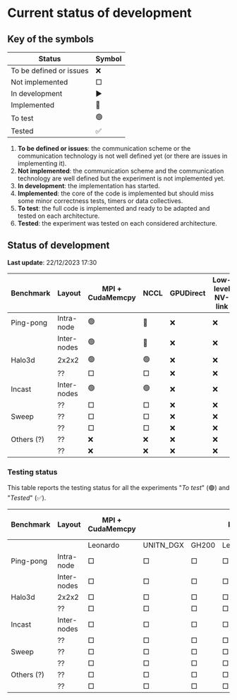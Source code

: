 # Current status of development

## Key of the symbols

| Status                       | Symbol  |
|------------------------------|---------|
| To be defined or issues      | ❌      |
| Not implemented              | □       |
| In development               | ▶       |
| Implemented                  | 🔵      |
| To test                      | 🟢      |
| Tested                       | ✅      |

1. **To be defined or issues**: the communication scheme or the communication technology is not well defined yet (or there are issues in implementing it).
2. **Not implemented**: the communication scheme and the communication technology are well defined but the experiment is not implemented yet.
3. **In development**: the implementation has started.
4. **Implemented**: the core of the code is implemented but should miss some minor correctness tests, timers or data collectives.
5. **To test**: the full code is implemented and ready to be adapted and tested on each architecture.
6. **Tested**: the experiment was tested on each considered architecture.

## Status of development
**Last update**: 22/12/2023 17:30

| Benchmark   | Layout       | MPI + CudaMemcpy | NCCL            | GPUDirect       | Low-level NV-link |
|-------------|--------------|------------------|-----------------|-----------------|-------------------|
| Ping-pong   | Intra-node   | 🟢               | 🔵             | ❌             | ❌                |
|             | Inter-nodes  | 🟢               | 🔵             | ❌             | ❌                |
| Halo3d      | 2x2x2        | 🟢               | 🟢             | ❌             | ❌                |
|             | ??           | □                 | □              | ❌             | ❌                |
| Incast      | Inter-nodes  | 🟢               | 🟢             | ❌             | ❌                |
|             | ??           | □                 | □              | ❌             | ❌                |
| Sweep       | ??           | □                 | □              | ❌             | ❌                |
|             | ??           | □                 | □              | ❌             | ❌                |
| Others (?)  | ??           | ❌               | ❌             | ❌             | ❌                |
|             | ??           | ❌               | ❌             | ❌             | ❌                |

### Testing status

This table reports the testing status for all the experiments "*To test*" (🟢) and "*Tested*" (✅).

| Benchmark   | Layout       | MPI + CudaMemcpy |  |  | NCCL |  |  | GPUDirect |  |  | Low-level NV-link |  |  |
|-------------|--------------|----------|-----------|-------|----------|-----------|-------|-----------|----------|-------|----------|-----------|-------|
|             |              | Leonardo | UNITN_DGX | GH200 | Leonardo | UNITN_DGX | GH200 | Leonardo | UNITN_DGX | GH200 | Leonardo | UNITN_DGX | GH200 |
| Ping-pong   | Intra-node   | □        | □         | □     | □        | □         | □     | □         | □        | □     | □        | □         | □     |
|             | Inter-nodes  | □        | □         | □     | □        | □         | □     | □         | □        | □     | □        | □         | □     |
| Halo3d      | 2x2x2        | □        | □         | □     | □        | □         | □     | □         | □        | □     | □        | □         | □     |
|             | ??           | □        | □         | □     | □        | □         | □     | □         | □        | □     | □        | □         | □     |
| Incast      | Inter-nodes  | □        | □         | □     | □        | □         | □     | □         | □        | □     | □        | □         | □     |
|             | ??           | □        | □         | □     | □        | □         | □     | □         | □        | □     | □        | □         | □     |
| Sweep       | ??           | □        | □         | □     | □        | □         | □     | □         | □        | □     | □        | □         | □     |
|             | ??           | □        | □         | □     | □        | □         | □     | □         | □        | □     | □        | □         | □     |
| Others (?)  | ??           | □        | □         | □     | □        | □         | □     | □         | □        | □     | □        | □         | □     |
|             | ??           | □        | □         | □     | □        | □         | □     | □         | □        | □     | □        | □         | □     |


